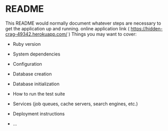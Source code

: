# README

This README would normally document whatever steps are necessary to get the
application up and running.
online application link ( https://hidden-crag-49342.herokuapp.com/ )
Things you may want to cover:

* Ruby version

* System dependencies

* Configuration

* Database creation

* Database initialization

* How to run the test suite

* Services (job queues, cache servers, search engines, etc.)

* Deployment instructions

* ...
